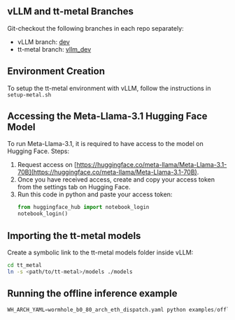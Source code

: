 
## vLLM and tt-metal Branches
Git-checkout the following branches in each repo separately:
- vLLM branch: [dev](https://github.com/tenstorrent/vllm/tree/dev)
- tt-metal branch: [vllm_dev](https://github.com/tenstorrent/tt-metal/tree/vllm_dev)

## Environment Creation

To setup the tt-metal environment with vLLM, follow the instructions in `setup-metal.sh`

## Accessing the Meta-Llama-3.1 Hugging Face Model

To run Meta-Llama-3.1, it is required to have access to the model on Hugging Face. 
Steps:
1. Request access on [https://huggingface.co/meta-llama/Meta-Llama-3.1-70B](https://huggingface.co/meta-llama/Meta-Llama-3.1-70B).
2. Once you have received access, create and copy your access token from the settings tab on Hugging Face.
3. Run this code in python and paste your access token:
    ```python
    from huggingface_hub import notebook_login
    notebook_login()
    ```

## Importing the tt-metal models

Create a symbolic link to the tt-metal models folder inside vLLM:
```sh
cd tt_metal
ln -s <path/to/tt-metal>/models ./models
```

## Running the offline inference example
```python
WH_ARCH_YAML=wormhole_b0_80_arch_eth_dispatch.yaml python examples/offline_inference_tt.py
```